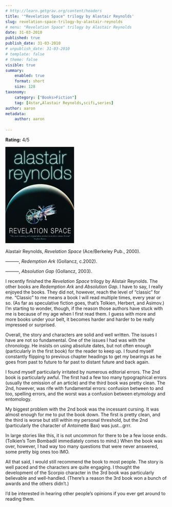 ```yaml
---
# http://learn.getgrav.org/content/headers
title: '"Revelation Space" trilogy by Alastair Reynolds'
slug: revelation-space-trilogy-by-alastair-reynolds
# menu: "Revelation Space" trilogy by Alastair Reynolds
date: 31-03-2010
published: true
publish_date: 31-03-2010
# unpublish_date: 31-03-2010
# template: false
# theme: false
visible: true
summary:
    enabled: true
    format: short
    size: 128
taxonomy:
    category: ["Books>Fiction"]
    tag: [4star,Alastair Reynolds,scifi,series]
author: aaron
metadata:
    author: aaron

---
```


**Rating:** 4/5

![](cover.jpg "Revelation Space")

Alastair Reynolds, *Revelation Space* (Ace/Berkeley Pub., 2000).

———, *Redemption Ark* (Gollancz, c.2002).

———, *Absolution Gap* (Gollancz, 2003).

I recently finished the *Revelation Space* trilogy by Alistair Reynolds. The other books are *Redemption Ark* and *Absolution Gap*. I have to say, I really enjoyed the books. They did not, however, reach the level of “classic” for me. “Classic” to me means a book I will read multiple times, every year or so. (As far as speculative fiction goes, that’s Tolkien, Herbert, and Asimov.) I’m starting to wonder, though, if the reason those authors have stuck with me is because of my age when I first read them. I guess with more and more books under your belt, it becomes harder and harder to be really impressed or surprised.

Overall, the story and characters are solid and well written. The issues I have are not so fundamental. One of the issues I had was with the chronology. He insists on using absolute dates, but not often enough (particularly in the first book) for the reader to keep up. I found myself constantly flipping to previous chapter headings to get my bearings as he goes from past to future to far past to distant future and back again.

I found myself particularly irritated by numerous editorial errors. The 2nd book is particularly awful. The first had a few too many typographical errors (usually the omission of an article) and the third book was pretty clean. The 2nd, however, was rife with fundamental errors: confusion between to and too, spelling errors, and the worst was a confusion between etymology and entomology.

My biggest problem with the 2nd book was the incessant cursing. It was almost enough for me to put the book down. The first is pretty clean, and the third is worse but still within my personal threshold, but the 2nd (particularly the character of Antoinette Bax) was just…grrr.

In large stories like this, it is not uncommon for there to be a few loose ends. (Tolkien’s Tom Bombadil immediately comes to mind.) When the book was over, however, I had way too many questions that were never answered, some pretty big ones too IMO.

All that said, I would still recommend the book to most people. The story is well paced and the characters are quite engaging. I thought the development of the Scorpio character in the 3rd book was particularly believable and well-handled. (There’s a reason the 3rd book won a bunch of awards and the others didn’t.)

I’d be interested in hearing other people’s opinions if you ever get around to reading them.

